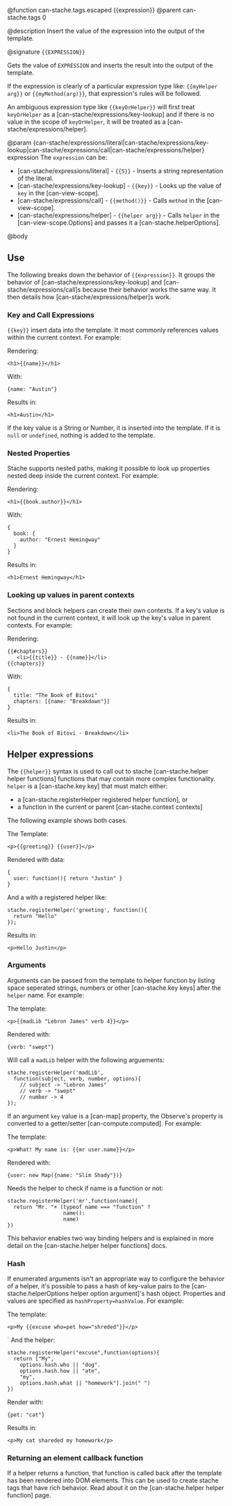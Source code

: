 @function can-stache.tags.escaped {{expression}}
@parent can-stache.tags 0

@description Insert the value of the expression into the
output of the template.

@signature `{{EXPRESSION}}`

Gets the value of `EXPRESSION` and inserts the result into the output of the
template.

If the expression is clearly of a particular expression type like: `{{myHelper arg}}` or
`{{myMethod(arg)}}`, that expression's rules will be followed.

An ambiguous expression type like `{{keyOrHelper}}` will first treat `keyOrHelper`
as a [can-stache/expressions/key-lookup] and if there is no value in the scope of
`keyOrHelper`, it will be treated as a [can-stache/expressions/helper].



  @param {can-stache/expressions/literal|can-stache/expressions/key-lookup|can-stache/expressions/call|can-stache/expressions/helper} expression The `expression` can be:

   - [can-stache/expressions/literal] - `{{5}}` - Inserts a string representation of the literal.
   - [can-stache/expressions/key-lookup] - `{{key}}` - Looks up the value of `key` in the [can-view-scope].
   - [can-stache/expressions/call] - `{{method()}}` - Calls `method` in the [can-view-scope].
   - [can-stache/expressions/helper] - `{{helper arg}}` - Calls `helper` in the [can-view-scope.Options] and passes it a [can-stache.helperOptions].



@body


## Use

The following breaks down the behavior of `{{expression}}`.  It groups
the behavior of [can-stache/expressions/key-lookup] and [can-stache/expressions/call]s
because their behavior works the same way.  It then details how [can-stache/expressions/helper]s
work.

### Key and Call Expressions

`{{key}}` insert data into the template. It most commonly references
values within the current context. For example:

Rendering:

    <h1>{{name}}</h1>

With:

    {name: "Austin"}

Results in:

    <h1>Austin</h1>

If the key value is a String or Number, it is inserted into the template.
If it is `null` or `undefined`, nothing is added to the template.


### Nested Properties

Stache supports nested paths, making it possible to
look up properties nested deep inside the current context. For example:

Rendering:

    <h1>{{book.author}}</h1>

With:

    {
      book: {
        author: "Ernest Hemingway"
      }
    }

Results in:

    <h1>Ernest Hemingway</h1>

### Looking up values in parent contexts

Sections and block helpers can create their own contexts. If a key's value
is not found in the current context, it will look up the key's value
in parent contexts. For example:

Rendering:

    {{#chapters}}
       <li>{{title}} - {{name}}</li>
    {{chapters}}

With:

    {
      title: "The Book of Bitovi"
      chapters: [{name: "Breakdown"}]
    }

Results in:

    <li>The Book of Bitovi - Breakdown</li>

## Helper expressions

The `{{helper}}` syntax is used to call out to stache [can-stache.helper helper functions] functions
that may contain more complex functionality. `helper` is a [can-stache.key key] that must match either:

 - a [can-stache.registerHelper registered helper function], or
 - a function in the current or parent [can-stache.context contexts]

The following example shows both cases.

The Template:

    <p>{{greeting}} {{user}}</p>

Rendered with data:

    {
      user: function(){ return "Justin" }
    }

And a with a registered helper like:

    stache.registerHelper('greeting', function(){
      return "Hello"
    });

Results in:

    <p>Hello Justin</p>

### Arguments

Arguments can be passed from the template to helper function by
listing space seperated strings, numbers or other [can-stache.key keys] after the
`helper` name.  For example:

The template:

    <p>{{madLib "Lebron James" verb 4}}</p>

Rendered with:

    {verb: "swept"}

Will call a `madLib` helper with the following arguements:

    stache.registerHelper('madLib',
      function(subject, verb, number, options){
        // subject -> "Lebron James"
        // verb -> "swept"
        // number -> 4
    });

If an argument `key` value is a [can-map] property, the Observe's
property is converted to a getter/setter [can-compute.computed]. For example:

The template:

    <p>What! My name is: {{mr user.name}}</p>

Rendered with:

    {user: new Map({name: "Slim Shady"})}

Needs the helper to check if name is a function or not:

    stache.registerHelper('mr',function(name){
      return "Mr. "+ (typeof name === "function" ?
                      name():
                      name)
    })

This behavior enables two way binding helpers and is explained in more detail
on the [can-stache.helper helper functions] docs.

### Hash

If enumerated arguments isn't an appropriate way to configure the behavior
of a helper, it's possible to pass a hash of key-value pairs to the
[can-stache.helperOptions helper option argument]'s
hash object.  Properties and values are specified
as `hashProperty=hashValue`.  For example:

The template:

    <p>My {{excuse who=pet how="shreded"}}</p>
`
And the helper:

    stache.registerHelper("excuse",function(options){
      return ["My",
        options.hash.who || "dog".
        options.hash.how || "ate",
        "my",
        options.hash.what || "homework"].join(" ")
    })

Render with:

    {pet: "cat"}

Results in:

    <p>My cat shareded my homework</p>

### Returning an element callback function

If a helper returns a function, that function is called back after
the template has been rendered into DOM elements. This can
be used to create stache tags that have rich behavior. Read about it
on the [can-stache.helper helper function] page.
